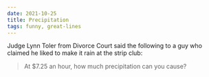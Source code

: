 ```yaml
---
date: 2021-10-25
title: Precipitation
tags: funny, great-lines
---
```



Judge Lynn Toler from Divorce Court said the following to a guy who claimed he liked to make it rain at the strip club:

> At $7.25 an hour, how much precipitation can you cause?
